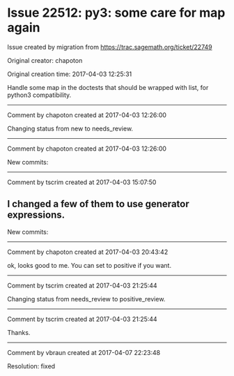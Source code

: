 # Issue 22512: py3: some care for map again

Issue created by migration from https://trac.sagemath.org/ticket/22749

Original creator: chapoton

Original creation time: 2017-04-03 12:25:31

Handle some map in the doctests that should be wrapped with list, for python3 compatibility.




---

Comment by chapoton created at 2017-04-03 12:26:00

Changing status from new to needs_review.


---

Comment by chapoton created at 2017-04-03 12:26:00

New commits:


---

Comment by tscrim created at 2017-04-03 15:07:50

I changed a few of them to use generator expressions.
----
New commits:


---

Comment by chapoton created at 2017-04-03 20:43:42

ok, looks good to me. You can set to positive if you want.


---

Comment by tscrim created at 2017-04-03 21:25:44

Changing status from needs_review to positive_review.


---

Comment by tscrim created at 2017-04-03 21:25:44

Thanks.


---

Comment by vbraun created at 2017-04-07 22:23:48

Resolution: fixed
